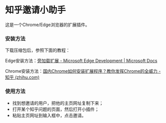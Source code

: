 # 知乎邀请小助手

这是一个Chrome/Edge浏览器的扩展插件。

### 安装方法

下载压缩包后，参照下面的教程：

Edge安装方法：[旁加载扩展 - Microsoft Edge Development | Microsoft Docs](https://docs.microsoft.com/zh-cn/microsoft-edge/extensions-chromium/getting-started/extension-sideloading)

Chrome安装方法：[国内Chrome如何安装扩展程序？教你发挥Chrome的全威力 - 知乎 (zhihu.com)](https://zhuanlan.zhihu.com/p/259346222)

### 使用方法

- 找到想邀请的用户，把他的主页网址复制下来；
- 打开某个知乎问题的页面，然后打开小插件；
- 粘贴主页网址到输入框中，点击邀请。

